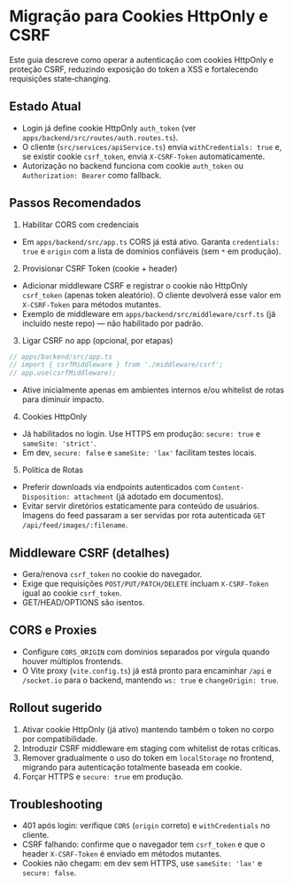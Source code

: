 # Migração para Cookies HttpOnly e CSRF

Este guia descreve como operar a autenticação com cookies HttpOnly e proteção CSRF, reduzindo exposição do token a XSS e fortalecendo requisições state‑changing.

## Estado Atual

- Login já define cookie HttpOnly `auth_token` (ver `apps/backend/src/routes/auth.routes.ts`).
- O cliente (`src/services/apiService.ts`) envia `withCredentials: true` e, se existir cookie `csrf_token`, envia `X-CSRF-Token` automaticamente.
- Autorização no backend funciona com cookie `auth_token` ou `Authorization: Bearer` como fallback.

## Passos Recomendados

1. Habilitar CORS com credenciais

- Em `apps/backend/src/app.ts` CORS já está ativo. Garanta `credentials: true` e `origin` com a lista de domínios confiáveis (sem `*` em produção).

2. Provisionar CSRF Token (cookie + header)

- Adicionar middleware CSRF e registrar o cookie não HttpOnly `csrf_token` (apenas token aleatório). O cliente devolverá esse valor em `X-CSRF-Token` para métodos mutantes.
- Exemplo de middleware em `apps/backend/src/middleware/csrf.ts` (já incluído neste repo) — não habilitado por padrão.

3. Ligar CSRF no app (opcional, por etapas)

```ts
// apps/backend/src/app.ts
// import { csrfMiddleware } from './middleware/csrf';
// app.use(csrfMiddleware);
```

- Ative inicialmente apenas em ambientes internos e/ou whitelist de rotas para diminuir impacto.

4. Cookies HttpOnly

- Já habilitados no login. Use HTTPS em produção: `secure: true` e `sameSite: 'strict'`.
- Em dev, `secure: false` e `sameSite: 'lax'` facilitam testes locais.

5. Política de Rotas

- Preferir downloads via endpoints autenticados com `Content-Disposition: attachment` (já adotado em documentos).
- Evitar servir diretórios estaticamente para conteúdo de usuários. Imagens do feed passaram a ser servidas por rota autenticada `GET /api/feed/images/:filename`.

## Middleware CSRF (detalhes)

- Gera/renova `csrf_token` no cookie do navegador.
- Exige que requisições `POST/PUT/PATCH/DELETE` incluam `X-CSRF-Token` igual ao cookie `csrf_token`.
- GET/HEAD/OPTIONS são isentos.

## CORS e Proxies

- Configure `CORS_ORIGIN` com domínios separados por vírgula quando houver múltiplos frontends.
- O Vite proxy (`vite.config.ts`) já está pronto para encaminhar `/api` e `/socket.io` para o backend, mantendo `ws: true` e `changeOrigin: true`.

## Rollout sugerido

1. Ativar cookie HttpOnly (já ativo) mantendo também o token no corpo por compatibilidade.
2. Introduzir CSRF middleware em staging com whitelist de rotas críticas.
3. Remover gradualmente o uso do token em `localStorage` no frontend, migrando para autenticação totalmente baseada em cookie.
4. Forçar HTTPS e `secure: true` em produção.

## Troubleshooting

- 401 após login: verifique `CORS` (`origin` correto) e `withCredentials` no cliente.
- CSRF falhando: confirme que o navegador tem `csrf_token` e que o header `X-CSRF-Token` é enviado em métodos mutantes.
- Cookies não chegam: em dev sem HTTPS, use `sameSite: 'lax'` e `secure: false`.
